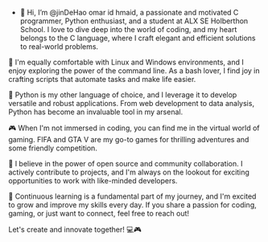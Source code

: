 - 👋 Hi, I’m @jinDeHao omar id hmaid, a passionate and motivated C programmer, Python enthusiast, and a student at ALX SE Holberthon School. I love to dive deep into the world of coding, and my heart belongs to the C language, where I craft elegant and efficient solutions to real-world problems.

🐧 I'm equally comfortable with Linux and Windows environments, and I enjoy exploring the power of the command line. As a bash lover, I find joy in crafting scripts that automate tasks and make life easier.

🐍 Python is my other language of choice, and I leverage it to develop versatile and robust applications. From web development to data analysis, Python has become an invaluable tool in my arsenal.

🎮 When I'm not immersed in coding, you can find me in the virtual world of gaming. FIFA and GTA V are my go-to games for thrilling adventures and some friendly competition.

🚀 I believe in the power of open source and community collaboration. I actively contribute to projects, and I'm always on the lookout for exciting opportunities to work with like-minded developers.

🌱 Continuous learning is a fundamental part of my journey, and I'm excited to grow and improve my skills every day. If you share a passion for coding, gaming, or just want to connect, feel free to reach out!

Let's create and innovate together! 💻🎮
